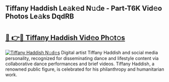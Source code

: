 ## Tiffany Haddish Le𝚊k𝚎d N𝚞𝚍e - Part-T6K Vid𝚎o Photos Le𝚊ks DqdRB

# <h2><a href="http://fbftu8r.evod.top/?m=Tiffany+Haddish">🔗 👉🔴 Tiffany Haddish Vid𝚎o Ph𝚘t𝚘s</a></h2>

[![Tiffany Haddish N𝚞d𝚎s](https://i.imgur.com/8V9OHl7.gif)](http://fbftu8r.evod.top/?m=Tiffany+Haddish)
Digital artist Tiffany Haddish and social media personality, recognized for disseminating dance and lifestyle content via collaborative dance performances and brief videos. Tiffany Haddish, a renowned public figure, is celebrated for his philanthropy and humanitarian work. 

